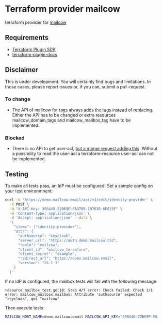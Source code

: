 # Terraform provider mailcow

terraform provider for [mailcow](https://github.com/mailcow/mailcow-dockerized)

## Requirements

* [Terraform Plugin SDK](https://github.com/hashicorp/terraform-plugin-sdk)
* [terraform-plugin-docs](https://github.com/hashicorp/terraform-plugin-docs)

## Disclaimer

This is under development. You will certainly find bugs and limitations.
In those cases, please report issues or, if you can, submit a pull-request.

### To change

* The API of mailcow for tags always [adds the tags instead of replacing](https://github.com/mailcow/mailcow-dockerized/issues/4681).
  Either the API has to be changed or extra resources  
  mailcow_domain_tags and mailcow_mailbox_tag have to be implemented.

### Blocked

* There is no API to get user-acl, [but a merge request adding this](https://github.com/mailcow/mailcow-dockerized/pull/4690).
  Without a possibility to read the user-acl a terraform-resource user-acl can not be implemented.

## Testing

To make all tests pass, an IdP must be configured. Set a sample config on your test environmnent:

```bash
curl -k 'https://demo.mailcow.email/api/v1/edit/identity-provider' \
  -X POST \
  -H "X-API-Key: 390448-22B69F-FA37D9-19701B-6F033F" \
  -H 'Content-Type: application/json' \
  -H 'Accept: application/json' --data \
  '{
    "items": ["identity-provider"],
    "attr": {
      "authsource": "keycloak",
      "server_url": "https://auth.demo.mailcow.tld",
      "realm": "mailcow",
      "client_id": "mailcow_terraform",
      "client_secret": "example",
      "redirect_url": "https://demo.mailcow.email",
      "version": "26.1.3"
    }
  }'
```

If no IdP is configured, the mailbox tests will fail with the following message:

```code
resource_mailbox_test.go:18: Step 4/7 error: Check failed: Check 1/1 error: mailcow_mailbox.mailbox: Attribute 'authsource' expected "keycloak", got "mailcow"
```

Then execute tests:

```bash
MAILCOW_HOST_NAME=demo.mailcow.email MAILCOW_API_KEY="390448-22B69F-FA37D9-19701B-6F033F" MAILCOW_INSECURE=true make testacc
```
